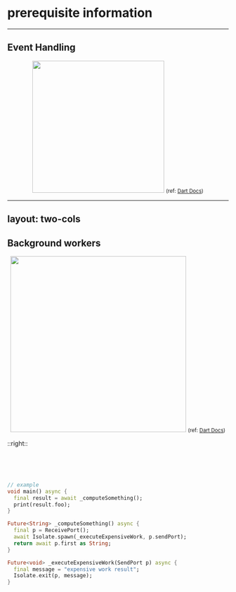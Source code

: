 <PageTitleHeader section="prerequisite information"/>

# prerequisite information

---

<PageTitleHeader section="prerequisite information" title="Dart Isolate"/>

## Event Handling

<div align="center">
    <img src="https://dart.dev/guides/language/concurrency/images/event-jank.png" width="300"/>
    <small>
    (ref: <a href="https://dart.dev/guides/language/concurrency#event-handling">Dart Docs</a>)
    </small>
</div>

---
layout: two-cols
---

<PageTitleHeader section="prerequisite information" title="Dart Isolate"/>

## Background workers

<div align="center">
    <img src="https://dart.dev/guides/language/concurrency/images/isolate-bg-worker.png
" width="400"/>
    <small>
    (ref: <a href="https://dart.dev/guides/language/concurrency#background-workers">Dart Docs</a>)
    </small>
</div>

::right::

<br/>
<br/>
<br/>

```dart
// example
void main() async {
  final result = await _computeSomething();
  print(result.foo);
}

Future<String> _computeSomething() async {
  final p = ReceivePort();
  await Isolate.spawn(_executeExpensiveWork, p.sendPort);
  return await p.first as String;
}

Future<void> _executeExpensiveWork(SendPort p) async {
  final message = "expensive work result";
  Isolate.exit(p, message);
}
```
